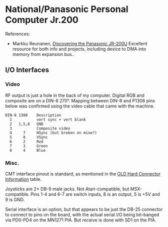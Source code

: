 National/Panasonic Personal Computer Jr.200
===========================================

References:
- Markku Reunanen, [Discovering the Panasonic JR-200U][reunanen]
  Excellent resource for both info and projects, including device to
  DMA into memory from expansion bus..

I/O Interfaces
--------------

### Video

RF output is just a hole in the back of my computer. Digital RGB and
composite are on a DIN-8 270°. Mapping between DIN-8 and P1308 pins
below was confirmed using the video cable that came with the machine.

    DIN-8 1308    Description
      1           vert sync + vert blank
      2   1,5,6   GND
      3           Composite video
      4     7     HSync (but broken on mine?)
      5     8     VSync
      6     2     Red
      7     3     Green
      8     4     Blue


### Misc.

CMT interface pinout is standard, as mentioned in the [OLD Hard
Connector Information][oh-c] table.

Joysticks are 2× DB-9 male jacks. Not Atari-compatible, but
MSX-compatible. Pins 1-4 and 6-7 are switch inputs, 8 is an output, 5
is +5V and 9 is GND.

Serial interface is an option, but that appears to be just the DB-25
connector to connect to pins on the board, with the actual serial I/O
being bit-banged via PD0-PD4 on the MN1271 PIA. But receive is done
with SD1 on the PIA.


<!-------------------------------------------------------------------->
[oh-c]: https://www14.big.or.jp/~nijiyume/hard/jyoho/connect.htm
[reunanen]: http://www.kameli.net/marq/?page_id=1270

